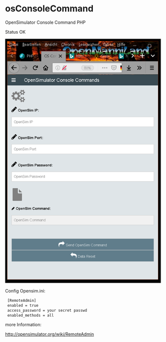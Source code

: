 # osConsoleCommand
OpenSimulator Console Command PHP

Status OK

![Title](https://github.com/BigManzai/osConsoleCommand/blob/master/ConsoleCommands.png)

Config Opensim.ini:

     [RemoteAdmin]
     enabled = true
     access_password = your secret passwd
     enabled_methods = all

more Information:

http://opensimulator.org/wiki/RemoteAdmin
